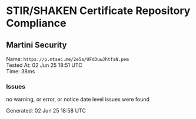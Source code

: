 # STIR/SHAKEN Certificate Repository Compliance

## Martini Security

Name: `https://p.mtsec.me/2e5a/UFdDuwJhtfsN.pem`\
Tested At: 02 Jun 25 18:51 UTC\
Time: 38ms

### Issues

no warning, or error, or notice date level issues were found

Generated: 02 Jun 25 18:58 UTC